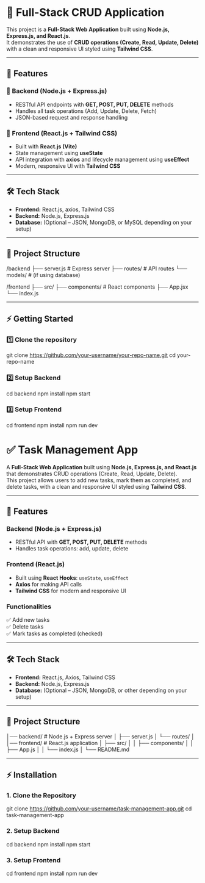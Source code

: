 # 🚀 Full-Stack CRUD Application

This project is a **Full-Stack Web Application** built using **Node.js, Express.js, and React.js**.  
It demonstrates the use of **CRUD operations (Create, Read, Update, Delete)** with a clean and responsive UI styled using **Tailwind CSS**.

---

## 📌 Features

### 🔹 Backend (Node.js + Express.js)
- RESTful API endpoints with **GET, POST, PUT, DELETE** methods  
- Handles all task operations (Add, Update, Delete, Fetch)  
- JSON-based request and response handling  

### 🔹 Frontend (React.js + Tailwind CSS)
- Built with **React.js (Vite)**  
- State management using **useState**  
- API integration with **axios** and lifecycle management using **useEffect**  
- Modern, responsive UI with **Tailwind CSS**  

---

## 🛠️ Tech Stack
- **Frontend:** React.js, axios, Tailwind CSS  
- **Backend:** Node.js, Express.js  
- **Database:** (Optional – JSON, MongoDB, or MySQL depending on your setup)  

---

## 📂 Project Structure
/backend
├── server.js # Express server
├── routes/ # API routes
└── models/ # (if using database)

/frontend
├── src/
├── components/ # React components
├── App.jsx
└── index.js

---

## ⚡ Getting Started

### 1️⃣ Clone the repository
git clone https://github.com/your-username/your-repo-name.git
cd your-repo-name

### 2️⃣ Setup Backend
cd backend
npm install
npm start

### 3️⃣ Setup Frontend
cd frontend
npm install
npm run dev


# ✅ Task Management App

A **Full-Stack Web Application** built using **Node.js, Express.js, and React.js** that demonstrates CRUD operations (Create, Read, Update, Delete).  
This project allows users to add new tasks, mark them as completed, and delete tasks, with a clean and responsive UI styled using **Tailwind CSS**.

---

## 🚀 Features

### Backend (Node.js + Express.js)
- RESTful API with **GET, POST, PUT, DELETE** methods  
- Handles task operations: add, update, delete  

### Frontend (React.js)
- Built using **React Hooks**: `useState`, `useEffect`  
- **Axios** for making API calls  
- **Tailwind CSS** for modern and responsive UI  

### Functionalities
✅ Add new tasks  
✅ Delete tasks  
✅ Mark tasks as completed (checked)  

---

## 🛠️ Tech Stack
- **Frontend:** React.js, Axios, Tailwind CSS  
- **Backend:** Node.js, Express.js  
- **Database:** (Optional – JSON, MongoDB, or other depending on your setup)  

---

## 📂 Project Structure
│── backend/ # Node.js + Express server
│ ├── server.js
│ └── routes/
│
│── frontend/ # React.js application
│ ├── src/
│ │ ├── components/
│ │ ├── App.js
│ │ └── index.js
│
└── README.md


---

## ⚡ Installation

### 1. Clone the Repository
git clone https://github.com/your-username/task-management-app.git
cd task-management-app

### 2. Setup Backend
cd backend
npm install
npm start

### 3. Setup Frontend
cd frontend
npm install
npm run dev
